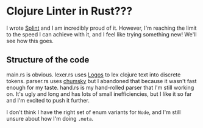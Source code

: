 # Clojure Linter in Rust???

I wrote [Splint](https://github.com/NoahTheDuke/splint) and I am incredibly proud of it.
However, I'm reaching the limit to the speed I can achieve with it, and I feel like
trying something new! We'll see how this goes.

## Structure of the code

main.rs is obvious. lexer.rs uses [Logos](https://github.com/maciejhirsz/logos) to lex
clojure text into discrete tokens. parser.rs uses
[chumsky](https://github.com/zesterer/chumsky) but I abandoned that because it wasn't
fast enough for my taste. hand.rs is my hand-rolled parser that I'm still working on.
It's ugly and long and has lots of small inefficiencies, but I like it so far and I'm
excited to push it further.

I don't think I have the right set of enum variants for `Node`, and I'm still unsure
about how I'm doing `.meta`.
